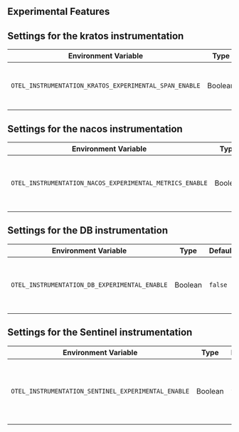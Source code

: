## Experimental Features

## Settings for the kratos instrumentation

| Environment Variable                                       | Type    | Default | Description                                                |
|------------------------------------------------------------|---------|---------|------------------------------------------------------------|
| `OTEL_INSTRUMENTATION_KRATOS_EXPERIMENTAL_SPAN_ENABLE`     | Boolean | `false` | Enable the capture of experimental kratos span attributes. |

## Settings for the nacos instrumentation

| Environment Variable                                       | Type    | Default | Description                                                 |
|------------------------------------------------------------|---------|---------|-------------------------------------------------------------|
| `OTEL_INSTRUMENTATION_NACOS_EXPERIMENTAL_METRICS_ENABLE`   | Boolean | `false` | Enable the capture of experimental nacos metrics attributes.|

## Settings for the DB instrumentation

| Environment Variable                                       | Type    | Default | Description                                                 |
|------------------------------------------------------------|---------|---------|-------------------------------------------------------------|
| `OTEL_INSTRUMENTATION_DB_EXPERIMENTAL_ENABLE`              | Boolean | `false` | Enable the capture of experimental database span attributes.|

## Settings for the Sentinel instrumentation

| Environment Variable                                | Type    | Default | Description                                                  |
| --------------------------------------------------- | ------- | ------- | ------------------------------------------------------------ |
| `OTEL_INSTRUMENTATION_SENTINEL_EXPERIMENTAL_ENABLE` | Boolean | `false`  | Enable the capture of experimental sentinel span and metrics attributes. |

